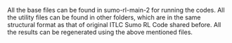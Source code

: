 All the base files can be found in sumo-rl-main-2 for running the codes.
All the utility files can be found in other folders, which are in the same structural format as that of original ITLC Sumo RL Code shared before.
All the results can be regenerated using the above mentioned files. 
